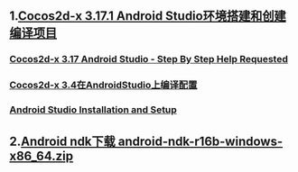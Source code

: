 ## 1.[Cocos2d-x 3.17.1 Android Studio环境搭建和创建编译项目](https://blog.csdn.net/qq_23261197/article/details/87883614?tdsourcetag=s_pcqq_aiomsg)
### [Cocos2d-x 3.17 Android Studio - Step By Step Help Requested](https://discuss.cocos2d-x.org/t/cocos2d-x-3-17-android-studio-step-by-step-help-requested/43922)
### [Cocos2d-x 3.4在AndroidStudio上编译配置](https://www.cnblogs.com/studweijun/p/4320778.html)
### [Android Studio Installation and Setup](https://docs.cocos2d-x.org/cocos2d-x/en/installation/Android-Studio.html)
## 2.[Android ndk下载 android-ndk-r16b-windows-x86_64.zip](https://dl.google.com/android/repository/android-ndk-r16b-windows-x86_64.zip?hl=zh-cn)
